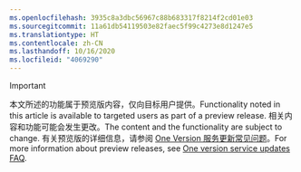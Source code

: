 ```yaml
---
ms.openlocfilehash: 3935c8a3dbc56967c88b683317f8214f2cd01e03
ms.sourcegitcommit: 11a61db54119503e82faec5f99c4273e8d1247e5
ms.translationtype: HT
ms.contentlocale: zh-CN
ms.lasthandoff: 10/16/2020
ms.locfileid: "4069290"
---
```

> [!IMPORTANT]
> <span data-ttu-id="17ed3-101">本文所述的功能属于预览版内容，仅向目标用户提供。</span><span class="sxs-lookup"><span data-stu-id="17ed3-101">Functionality noted in this article is available to targeted users as part of a preview release.</span></span> <span data-ttu-id="17ed3-102">相关内容和功能可能会发生更改。</span><span class="sxs-lookup"><span data-stu-id="17ed3-102">The content and the functionality are subject to change.</span></span> <span data-ttu-id="17ed3-103">有关预览版的详细信息，请参阅 [One Version 服务更新常见问题](https://docs.microsoft.com/dynamics365/unified-operations/fin-and-ops/get-started/one-version)。</span><span class="sxs-lookup"><span data-stu-id="17ed3-103">For more information about preview releases, see [One version service updates FAQ](https://docs.microsoft.com/dynamics365/unified-operations/fin-and-ops/get-started/one-version).</span></span>
